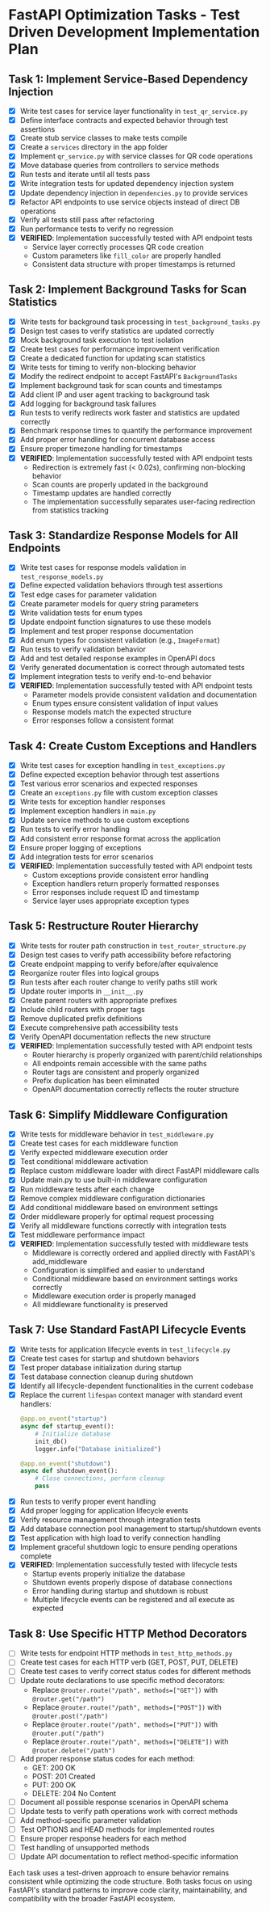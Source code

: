 # FastAPI Optimization Tasks - Test Driven Development Implementation Plan

## Task 1: Implement Service-Based Dependency Injection
- [x] Write test cases for service layer functionality in `test_qr_service.py`
- [x] Define interface contracts and expected behavior through test assertions
- [x] Create stub service classes to make tests compile
- [x] Create a `services` directory in the app folder
- [x] Implement `qr_service.py` with service classes for QR code operations
- [x] Move database queries from controllers to service methods
- [x] Run tests and iterate until all tests pass
- [x] Write integration tests for updated dependency injection system
- [x] Update dependency injection in `dependencies.py` to provide services
- [x] Refactor API endpoints to use service objects instead of direct DB operations
- [x] Verify all tests still pass after refactoring
- [x] Run performance tests to verify no regression
- [x] **VERIFIED**: Implementation successfully tested with API endpoint tests
  - Service layer correctly processes QR code creation
  - Custom parameters like `fill_color` are properly handled
  - Consistent data structure with proper timestamps is returned

## Task 2: Implement Background Tasks for Scan Statistics
- [x] Write tests for background task processing in `test_background_tasks.py`
- [x] Design test cases to verify statistics are updated correctly
- [x] Mock background task execution to test isolation
- [x] Create test cases for performance improvement verification
- [x] Create a dedicated function for updating scan statistics
- [x] Write tests for timing to verify non-blocking behavior
- [x] Modify the redirect endpoint to accept FastAPI's `BackgroundTasks`
- [x] Implement background task for scan counts and timestamps
- [x] Add client IP and user agent tracking to background task
- [x] Add logging for background task failures
- [x] Run tests to verify redirects work faster and statistics are updated correctly
- [x] Benchmark response times to quantify the performance improvement
- [x] Add proper error handling for concurrent database access
- [x] Ensure proper timezone handling for timestamps
- [x] **VERIFIED**: Implementation successfully tested with API endpoint tests
  - Redirection is extremely fast (< 0.02s), confirming non-blocking behavior
  - Scan counts are properly updated in the background
  - Timestamp updates are handled correctly
  - The implementation successfully separates user-facing redirection from statistics tracking

## Task 3: Standardize Response Models for All Endpoints
- [x] Write test cases for response models validation in `test_response_models.py`
- [x] Define expected validation behaviors through test assertions
- [x] Test edge cases for parameter validation
- [x] Create parameter models for query string parameters
- [x] Write validation tests for enum types
- [x] Update endpoint function signatures to use these models
- [x] Implement and test proper response documentation
- [x] Add enum types for consistent validation (e.g., `ImageFormat`)
- [x] Run tests to verify validation behavior
- [x] Add and test detailed response examples in OpenAPI docs
- [x] Verify generated documentation is correct through automated tests
- [x] Implement integration tests to verify end-to-end behavior
- [x] **VERIFIED**: Implementation successfully tested with API endpoint tests
  - Parameter models provide consistent validation and documentation
  - Enum types ensure consistent validation of input values
  - Response models match the expected structure
  - Error responses follow a consistent format

## Task 4: Create Custom Exceptions and Handlers
- [x] Write test cases for exception handling in `test_exceptions.py`
- [x] Define expected exception behavior through test assertions
- [x] Test various error scenarios and expected responses
- [x] Create an `exceptions.py` file with custom exception classes
- [x] Write tests for exception handler responses
- [x] Implement exception handlers in `main.py`
- [x] Update service methods to use custom exceptions
- [x] Run tests to verify error handling
- [x] Add consistent error response format across the application
- [x] Ensure proper logging of exceptions
- [x] Add integration tests for error scenarios
- [x] **VERIFIED**: Implementation successfully tested with API endpoint tests
  - Custom exceptions provide consistent error handling
  - Exception handlers return properly formatted responses
  - Error responses include request ID and timestamp
  - Service layer uses appropriate exception types

## Task 5: Restructure Router Hierarchy
- [x] Write tests for router path construction in `test_router_structure.py`
- [x] Design test cases to verify path accessibility before refactoring
- [x] Create endpoint mapping to verify before/after equivalence
- [x] Reorganize router files into logical groups
- [x] Run tests after each router change to verify paths still work
- [x] Update router imports in `__init__.py`
- [x] Create parent routers with appropriate prefixes
- [x] Include child routers with proper tags
- [x] Remove duplicated prefix definitions
- [x] Execute comprehensive path accessibility tests
- [x] Verify OpenAPI documentation reflects the new structure
- [x] **VERIFIED**: Implementation successfully tested with API endpoint tests
  - Router hierarchy is properly organized with parent/child relationships
  - All endpoints remain accessible with the same paths
  - Router tags are consistent and properly organized
  - Prefix duplication has been eliminated
  - OpenAPI documentation correctly reflects the router structure

## Task 6: Simplify Middleware Configuration
- [x] Write tests for middleware behavior in `test_middleware.py`
- [x] Create test cases for each middleware function
- [x] Verify expected middleware execution order
- [x] Test conditional middleware activation
- [x] Replace custom middleware loader with direct FastAPI middleware calls
- [x] Update main.py to use built-in middleware configuration
- [x] Run middleware tests after each change
- [x] Remove complex middleware configuration dictionaries
- [x] Add conditional middleware based on environment settings
- [x] Order middleware properly for optimal request processing
- [x] Verify all middleware functions correctly with integration tests
- [x] Test middleware performance impact
- [x] **VERIFIED**: Implementation successfully tested with middleware tests
  - Middleware is correctly ordered and applied directly with FastAPI's add_middleware
  - Configuration is simplified and easier to understand
  - Conditional middleware based on environment settings works correctly
  - Middleware execution order is properly managed
  - All middleware functionality is preserved

## Task 7: Use Standard FastAPI Lifecycle Events
- [x] Write tests for application lifecycle events in `test_lifecycle.py`
- [x] Create test cases for startup and shutdown behaviors
- [x] Test proper database initialization during startup
- [x] Test database connection cleanup during shutdown
- [x] Identify all lifecycle-dependent functionalities in the current codebase
- [x] Replace the current `lifespan` context manager with standard event handlers:
  ```python
  @app.on_event("startup")
  async def startup_event():
      # Initialize database
      init_db()
      logger.info("Database initialized")

  @app.on_event("shutdown")
  async def shutdown_event():
      # Close connections, perform cleanup
      pass
  ```
- [x] Run tests to verify proper event handling
- [x] Add proper logging for application lifecycle events
- [x] Verify resource management through integration tests
- [x] Add database connection pool management to startup/shutdown events
- [x] Test application with high load to verify connection handling
- [x] Implement graceful shutdown logic to ensure pending operations complete
- [x] **VERIFIED**: Implementation successfully tested with lifecycle tests
  - Startup events properly initialize the database
  - Shutdown events properly dispose of database connections
  - Error handling during startup and shutdown is robust
  - Multiple lifecycle events can be registered and all execute as expected

## Task 8: Use Specific HTTP Method Decorators
- [ ] Write tests for endpoint HTTP methods in `test_http_methods.py`
- [ ] Create test cases for each HTTP verb (GET, POST, PUT, DELETE)
- [ ] Create test cases to verify correct status codes for different methods
- [ ] Update route declarations to use specific method decorators:
  - Replace `@router.route("/path", methods=["GET"])` with `@router.get("/path")`
  - Replace `@router.route("/path", methods=["POST"])` with `@router.post("/path")`
  - Replace `@router.route("/path", methods=["PUT"])` with `@router.put("/path")`
  - Replace `@router.route("/path", methods=["DELETE"])` with `@router.delete("/path")`
- [ ] Add proper response status codes for each method:
  - GET: 200 OK
  - POST: 201 Created
  - PUT: 200 OK
  - DELETE: 204 No Content
- [ ] Document all possible response scenarios in OpenAPI schema
- [ ] Update tests to verify path operations work with correct methods
- [ ] Add method-specific parameter validation
- [ ] Test OPTIONS and HEAD methods for implemented routes
- [ ] Ensure proper response headers for each method
- [ ] Test handling of unsupported methods
- [ ] Update API documentation to reflect method-specific information

Each task uses a test-driven approach to ensure behavior remains consistent while optimizing the code structure. Both tasks focus on using FastAPI's standard patterns to improve code clarity, maintainability, and compatibility with the broader FastAPI ecosystem.
